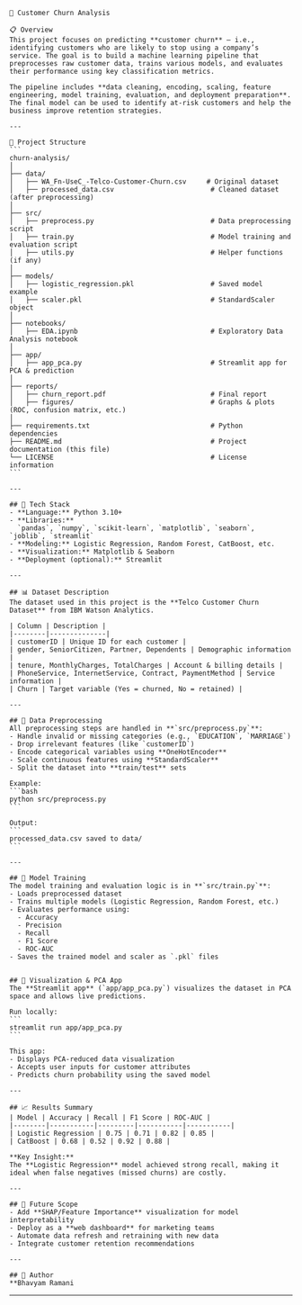 ````{"variant":"standard","title":"Churn Analysis Project README","id":"72651"}
🧠 Customer Churn Analysis

📋 Overview
This project focuses on predicting **customer churn** — i.e., identifying customers who are likely to stop using a company’s service. The goal is to build a machine learning pipeline that preprocesses raw customer data, trains various models, and evaluates their performance using key classification metrics.

The pipeline includes **data cleaning, encoding, scaling, feature engineering, model training, evaluation, and deployment preparation**. The final model can be used to identify at-risk customers and help the business improve retention strategies.

---

📂 Project Structure
```
churn-analysis/
│
├── data/
│   ├── WA_Fn-UseC_-Telco-Customer-Churn.csv     # Original dataset
│   ├── processed_data.csv                        # Cleaned dataset (after preprocessing)
│
├── src/
│   ├── preprocess.py                             # Data preprocessing script
│   ├── train.py                                  # Model training and evaluation script
│   ├── utils.py                                  # Helper functions (if any)
│
├── models/
│   ├── logistic_regression.pkl                   # Saved model example
│   ├── scaler.pkl                                # StandardScaler object
│
├── notebooks/
│   ├── EDA.ipynb                                 # Exploratory Data Analysis notebook
│
├── app/
│   ├── app_pca.py                                # Streamlit app for PCA & prediction
│
├── reports/
│   ├── churn_report.pdf                          # Final report
│   ├── figures/                                  # Graphs & plots (ROC, confusion matrix, etc.)
│
├── requirements.txt                              # Python dependencies
├── README.md                                     # Project documentation (this file)
└── LICENSE                                       # License information
```

---

## 🧰 Tech Stack
- **Language:** Python 3.10+
- **Libraries:**  
  `pandas`, `numpy`, `scikit-learn`, `matplotlib`, `seaborn`, `joblib`, `streamlit`
- **Modeling:** Logistic Regression, Random Forest, CatBoost, etc.
- **Visualization:** Matplotlib & Seaborn
- **Deployment (optional):** Streamlit

---

## 📊 Dataset Description
The dataset used in this project is the **Telco Customer Churn Dataset** from IBM Watson Analytics.

| Column | Description |
|--------|--------------|
| customerID | Unique ID for each customer |
| gender, SeniorCitizen, Partner, Dependents | Demographic information |
| tenure, MonthlyCharges, TotalCharges | Account & billing details |
| PhoneService, InternetService, Contract, PaymentMethod | Service information |
| Churn | Target variable (Yes = churned, No = retained) |

---

## 🧹 Data Preprocessing
All preprocessing steps are handled in **`src/preprocess.py`**:
- Handle invalid or missing categories (e.g., `EDUCATION`, `MARRIAGE`)
- Drop irrelevant features (like `customerID`)
- Encode categorical variables using **OneHotEncoder**
- Scale continuous features using **StandardScaler**
- Split the dataset into **train/test** sets

Example:
```bash
python src/preprocess.py
```

Output:
```
processed_data.csv saved to data/
```

---

## 🤖 Model Training
The model training and evaluation logic is in **`src/train.py`**:
- Loads preprocessed dataset  
- Trains multiple models (Logistic Regression, Random Forest, etc.)
- Evaluates performance using:
  - Accuracy
  - Precision
  - Recall
  - F1 Score
  - ROC-AUC
- Saves the trained model and scaler as `.pkl` files


## 🎨 Visualization & PCA App
The **Streamlit app** (`app/app_pca.py`) visualizes the dataset in PCA space and allows live predictions.

Run locally:
```
streamlit run app/app_pca.py
```

This app:
- Displays PCA-reduced data visualization  
- Accepts user inputs for customer attributes  
- Predicts churn probability using the saved model  

---

## 📈 Results Summary
| Model | Accuracy | Recall | F1 Score | ROC-AUC |
|--------|-----------|---------|-----------|-----------|
| Logistic Regression | 0.75 | 0.71 | 0.82 | 0.85 |
| CatBoost | 0.68 | 0.52 | 0.92 | 0.88 |

**Key Insight:**  
The **Logistic Regression** model achieved strong recall, making it ideal when false negatives (missed churns) are costly.

---

## 🚀 Future Scope
- Add **SHAP/Feature Importance** visualization for model interpretability  
- Deploy as a **web dashboard** for marketing teams  
- Automate data refresh and retraining with new data  
- Integrate customer retention recommendations  

---

## 👤 Author
**Bhavyam Ramani
````

---
